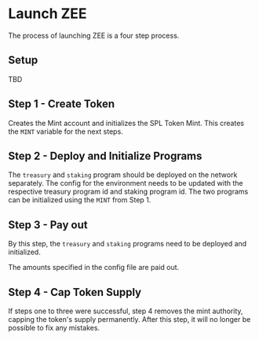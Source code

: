# Launch ZEE

The process of launching ZEE is a four step process.

## Setup

TBD


## Step 1 - Create Token

Creates the Mint account and initializes the SPL Token Mint. This creates the `MINT` variable for the next steps.

## Step 2 - Deploy and Initialize Programs

The `treasury` and `staking` program should be deployed on the network separately. The config for the environment needs to be updated with the respective treasury program id and staking program id. The two programs can be initialized using the `MINT` from Step 1.

## Step 3 - Pay out

By this step, the `treasury` and `staking` programs need to be deployed and initialized.

The amounts specified in the config file are paid out.

## Step 4 - Cap Token Supply

If steps one to three were successful, step 4 removes the mint authority, capping the token's supply permanently. After this step, it will no longer be possible to fix any mistakes.